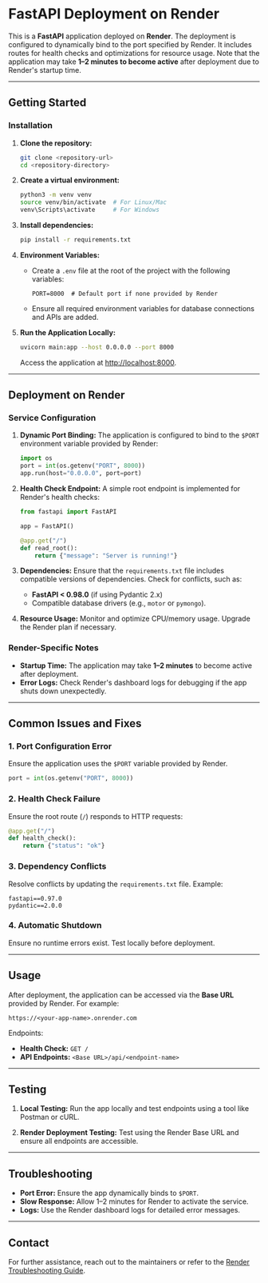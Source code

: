 
# FastAPI Deployment on Render

This is a **FastAPI** application deployed on **Render**. The deployment is configured to dynamically bind to the port specified by Render. It includes routes for health checks and optimizations for resource usage. Note that the application may take **1–2 minutes to become active** after deployment due to Render's startup time.

---

## **Getting Started**

### **Installation**

1. **Clone the repository:**
   ```bash
   git clone <repository-url>
   cd <repository-directory>
   ```

2. **Create a virtual environment:**
   ```bash
   python3 -m venv venv
   source venv/bin/activate  # For Linux/Mac
   venv\Scripts\activate     # For Windows
   ```

3. **Install dependencies:**
   ```bash
   pip install -r requirements.txt
   ```

4. **Environment Variables:**
   - Create a `.env` file at the root of the project with the following variables:
     ```env
     PORT=8000  # Default port if none provided by Render
     ```
   - Ensure all required environment variables for database connections and APIs are added.

5. **Run the Application Locally:**
   ```bash
   uvicorn main:app --host 0.0.0.0 --port 8000
   ```

   Access the application at [http://localhost:8000](http://localhost:8000).

---

## **Deployment on Render**

### **Service Configuration**

1. **Dynamic Port Binding:**
   The application is configured to bind to the `$PORT` environment variable provided by Render:
   ```python
   import os
   port = int(os.getenv("PORT", 8000))
   app.run(host="0.0.0.0", port=port)
   ```

2. **Health Check Endpoint:**
   A simple root endpoint is implemented for Render's health checks:
   ```python
   from fastapi import FastAPI

   app = FastAPI()

   @app.get("/")
   def read_root():
       return {"message": "Server is running!"}
   ```

3. **Dependencies:**
   Ensure that the `requirements.txt` file includes compatible versions of dependencies. Check for conflicts, such as:
   - **FastAPI < 0.98.0** (if using Pydantic 2.x)
   - Compatible database drivers (e.g., `motor` or `pymongo`).

4. **Resource Usage:**
   Monitor and optimize CPU/memory usage. Upgrade the Render plan if necessary.

### **Render-Specific Notes**

- **Startup Time:** The application may take **1–2 minutes** to become active after deployment.
- **Error Logs:** Check Render's dashboard logs for debugging if the app shuts down unexpectedly.

---

## **Common Issues and Fixes**

### **1. Port Configuration Error**
Ensure the application uses the `$PORT` variable provided by Render. 

```python
port = int(os.getenv("PORT", 8000))
```

### **2. Health Check Failure**
Ensure the root route (`/`) responds to HTTP requests:
```python
@app.get("/")
def health_check():
    return {"status": "ok"}
```

### **3. Dependency Conflicts**
Resolve conflicts by updating the `requirements.txt` file. Example:
```plaintext
fastapi==0.97.0
pydantic==2.0.0
```

### **4. Automatic Shutdown**
Ensure no runtime errors exist. Test locally before deployment.

---

## **Usage**

After deployment, the application can be accessed via the **Base URL** provided by Render. For example:
```plaintext
https://<your-app-name>.onrender.com
```

Endpoints:
- **Health Check:** `GET /`
- **API Endpoints:** `<Base URL>/api/<endpoint-name>`

---

## **Testing**

1. **Local Testing:**
   Run the app locally and test endpoints using a tool like Postman or cURL.

2. **Render Deployment Testing:**
   Test using the Render Base URL and ensure all endpoints are accessible.

---

## **Troubleshooting**

- **Port Error:** Ensure the app dynamically binds to `$PORT`.
- **Slow Response:** Allow 1–2 minutes for Render to activate the service.
- **Logs:** Use the Render dashboard logs for detailed error messages.

---

## **Contact**

For further assistance, reach out to the maintainers or refer to the [Render Troubleshooting Guide](https://render.com/docs/troubleshooting-deploys).

